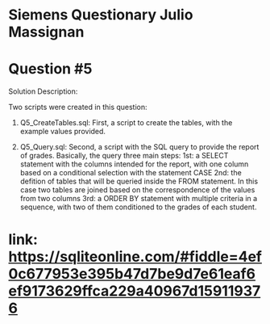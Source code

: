 # Siemens Questionary Julio Massignan

# Question #5


Solution Description:

Two scripts were created in this question:

1. Q5_CreateTables.sql: First, a script to create the tables, with the example values provided.

2. Q5_Query.sql: Second, a script with the SQL query to provide the report of grades. Basically, the query three main steps:
	1st: a SELECT statement with the columns intended for the report, with one column based on a conditional selection with the statement CASE
	2nd: the defition of tables that will be queried inside the FROM statement. In this case two tables are joined based on the correspondence of the values  from two columns
	3rd: a ORDER BY statement with multiple criteria in a sequence, with two of them conditioned to the grades of each student.

# link: https://sqliteonline.com/#fiddle=4ef0c677953e395b47d7be9d7e61eaf6ef9173629ffca229a40967d159119376
